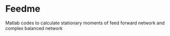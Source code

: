# Feedme
Matlab codes to calculate stationary moments of feed forward network and complex balanced network
